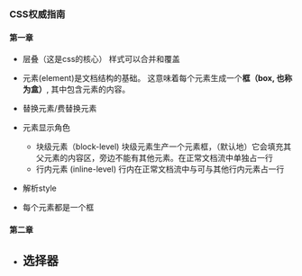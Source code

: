 ### CSS权威指南

#### 第一章
- 层叠（这是css的核心） 样式可以合并和覆盖
- 元素(element)是文档结构的基础。 这意味着每个元素生成一个**框（box, 也称为盒）**, 其中包含元素的内容。
- 替换元素/费替换元素
- 元素显示角色
  - 块级元素（block-level) 块级元素生产一个元素框，（默认地）它会填充其父元素的内容区，旁边不能有其他元素。在正常文档流中单独占一行
  - 行内元素 (inline-level) 行内在正常文档流中与可与其他行内元素占一行
 
- 解析style
- 每个元素都是一个框

#### 第二章
- 选择器
  - 